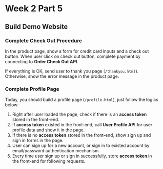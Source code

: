 # Week 2 Part 5

## Build Demo Website

### Complete Check Out Procedure

In the product page, show a form for credit card inputs and a check out button. When user click on check out button, complete payment by connecting to **Order Check Out API**.

If everything is OK, send user to thank you page (`/thankyou.html`). Otherwise, show the error message in the product page.

### Complete Profile Page

Today, you should build a profile page (`/profile.html`), just follow the logics below:
1. Right after user loaded the page, check if there is an **access token** stored in the front-end.
2. If **access token** existed in the front-end, call **User Profile API** for user profile data and show it in the page.
3. If there is no **access token** stored in the front-end, show sign up and sign in forms in the page.
4. User can sign up for a new account, or sign in to existed account by email/password authentication mechanism.
5. Every time user sign up or sign in successfully, store **access token** in the front-end for following requests.
